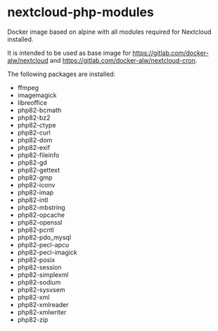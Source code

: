 # nextcloud-php-modules

Docker image based on alpine with all modules required for Nextcloud installed.

It is intended to be used as base image for https://gitlab.com/docker-alw/nextcloud and https://gitlab.com/docker-alw/nextcloud-cron.

The following packages are installed:

* ffmpeg
* imagemagick
* libreoffice
* php82-bcmath
* php82-bz2
* php82-ctype
* php82-curl
* php82-dom
* php82-exif
* php82-fileinfo
* php82-gd
* php82-gettext
* php82-gmp
* php82-iconv
* php82-imap
* php82-intl
* php82-mbstring
* php82-opcache
* php82-openssl
* php82-pcntl
* php82-pdo_mysql
* php82-pecl-apcu
* php82-pecl-imagick
* php82-posix
* php82-session
* php82-simplexml
* php82-sodium
* php82-sysvsem
* php82-xml
* php82-xmlreader
* php82-xmlwriter
* php82-zip

